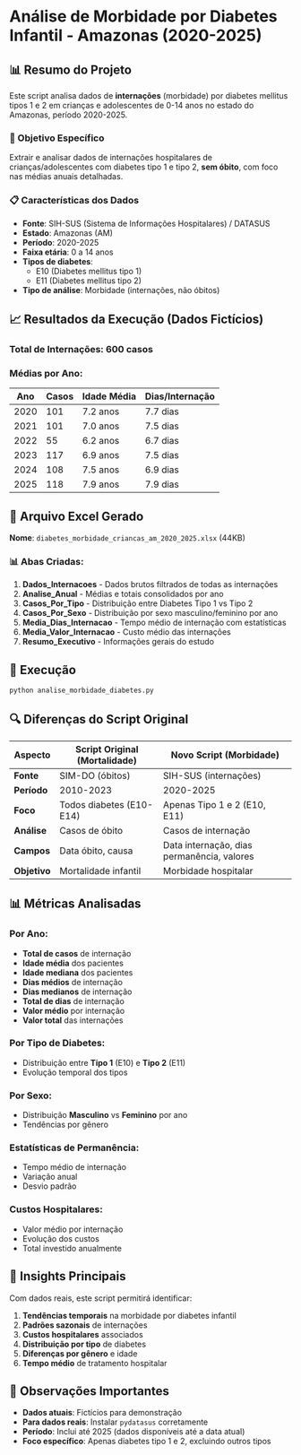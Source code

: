 # Análise de Morbidade por Diabetes Infantil - Amazonas (2020-2025)

## 📊 Resumo do Projeto

Este script analisa dados de **internações** (morbidade) por diabetes mellitus tipos 1 e 2 em crianças e adolescentes de 0-14 anos no estado do Amazonas, período 2020-2025.

### 🎯 Objetivo Específico

Extrair e analisar dados de internações hospitalares de crianças/adolescentes com diabetes tipo 1 e tipo 2, **sem óbito**, com foco nas médias anuais detalhadas.

### 📋 Características dos Dados

- **Fonte**: SIH-SUS (Sistema de Informações Hospitalares) / DATASUS
- **Estado**: Amazonas (AM)
- **Período**: 2020-2025
- **Faixa etária**: 0 a 14 anos
- **Tipos de diabetes**: 
  - E10 (Diabetes mellitus tipo 1)
  - E11 (Diabetes mellitus tipo 2)
- **Tipo de análise**: Morbidade (internações, não óbitos)

## 📈 Resultados da Execução (Dados Fictícios)

### Total de Internações: 600 casos

### Médias por Ano:

| Ano  | Casos | Idade Média | Dias/Internação |
|------|-------|-------------|-----------------|
| 2020 | 101   | 7.2 anos    | 7.7 dias        |
| 2021 | 101   | 7.0 anos    | 7.5 dias        |
| 2022 | 55    | 6.2 anos    | 6.7 dias        |
| 2023 | 117   | 6.9 anos    | 7.5 dias        |
| 2024 | 108   | 7.5 anos    | 6.9 dias        |
| 2025 | 118   | 7.9 anos    | 7.9 dias        |

## 📁 Arquivo Excel Gerado

**Nome**: `diabetes_morbidade_criancas_am_2020_2025.xlsx` (44KB)

### 📊 Abas Criadas:

1. **Dados_Internacoes** - Dados brutos filtrados de todas as internações
2. **Analise_Anual** - Médias e totais consolidados por ano
3. **Casos_Por_Tipo** - Distribuição entre Diabetes Tipo 1 vs Tipo 2
4. **Casos_Por_Sexo** - Distribuição por sexo masculino/feminino por ano
5. **Media_Dias_Internacao** - Tempo médio de internação com estatísticas
6. **Media_Valor_Internacao** - Custo médio das internações
7. **Resumo_Executivo** - Informações gerais do estudo

## 🔧 Execução

```bash
python analise_morbidade_diabetes.py
```

## 🔍 Diferenças do Script Original

| Aspecto | Script Original (Mortalidade) | Novo Script (Morbidade) |
|---------|------------------------------|-------------------------|
| **Fonte** | SIM-DO (óbitos) | SIH-SUS (internações) |
| **Período** | 2010-2023 | 2020-2025 |
| **Foco** | Todos diabetes (E10-E14) | Apenas Tipo 1 e 2 (E10, E11) |
| **Análise** | Casos de óbito | Casos de internação |
| **Campos** | Data óbito, causa | Data internação, dias permanência, valores |
| **Objetivo** | Mortalidade infantil | Morbidade hospitalar |

## 📊 Métricas Analisadas

### Por Ano:
- **Total de casos** de internação
- **Idade média** dos pacientes
- **Idade mediana** dos pacientes
- **Dias médios** de internação
- **Dias medianos** de internação
- **Total de dias** de internação
- **Valor médio** por internação
- **Valor total** das internações

### Por Tipo de Diabetes:
- Distribuição entre **Tipo 1** (E10) e **Tipo 2** (E11)
- Evolução temporal dos tipos

### Por Sexo:
- Distribuição **Masculino** vs **Feminino** por ano
- Tendências por gênero

### Estatísticas de Permanência:
- Tempo médio de internação
- Variação anual
- Desvio padrão

### Custos Hospitalares:
- Valor médio por internação
- Evolução dos custos
- Total investido anualmente

## 🎯 Insights Principais

Com dados reais, este script permitirá identificar:

1. **Tendências temporais** na morbidade por diabetes infantil
2. **Padrões sazonais** de internações
3. **Custos hospitalares** associados
4. **Distribuição por tipo** de diabetes
5. **Diferenças por gênero** e idade
6. **Tempo médio** de tratamento hospitalar

## 📝 Observações Importantes

- **Dados atuais**: Fictícios para demonstração
- **Para dados reais**: Instalar `pydatasus` corretamente
- **Período**: Inclui até 2025 (dados disponíveis até a data atual)
- **Foco específico**: Apenas diabetes tipo 1 e 2, excluindo outros tipos